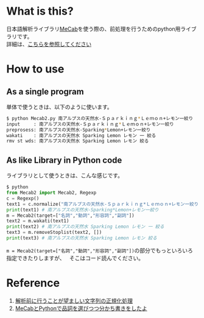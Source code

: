 # What is this?
日本語解析ライブラリ[MeCab](http://taku910.github.io/mecab/)を使う際の、前処理を行うためのpython用ライブラリです。  
詳細は、[こちらを参照してください](http://boomin.yokohama/archives/634)

# How to use
## As a single program
単体で使うときは、以下のように使います。

```bash
$ python Mecab2.py 南アルプスの天然水-Ｓｐａｒｋｉｎｇ*Ｌｅｍｏｎ+レモン一絞り
input     : 南アルプスの天然水-Ｓｐａｒｋｉｎｇ*Ｌｅｍｏｎ+レモン一絞り
preprosess: 南アルプスの天然水-Sparking*Lemon+レモン一絞り
wakati    : 南アルプスの天然水 Sparking Lemon レモン 一 絞る
rmv st wds: 南アルプスの天然水 Sparking Lemon レモン 絞る
```

## As like Library in Python code
ライブラリとして使うときは、こんな感じです。

```python
$ python
from Mecab2 import Mecab2, Regexp
c = Regexp()
text1 = c.normalize("南アルプスの天然水-Ｓｐａｒｋｉｎｇ*Ｌｅｍｏｎ+レモン一絞り")
print(text1) # 南アルプスの天然水-Sparking*Lemon+レモン一絞り
m = Mecab2(target=["名詞","動詞","形容詞","副詞"])
text2 = m.wakati(text1)
print(text2) # 南アルプスの天然水 Sparking Lemon レモン 一 絞る
text3 = m.removeStoplist(text2, [])
print(text3) # 南アルプスの天然水 Sparking Lemon レモン 絞る
```

`m = Mecab2(target=["名詞","動詞","形容詞","副詞"])`の部分でもっといろいろ指定できたりしますが、  
そこはコード読んでください。

# Reference
1. [解析前に行うことが望ましい文字列の正規化処理](https://github.com/neologd/mecab-ipadic-neologd/wiki/Regexp.ja)
1. [MeCabとPythonで品詞を選びつつ分かち書きをしたよ](https://foolean.net/p/576)
